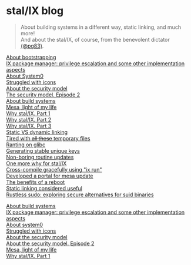 # stal/IX blog

> About building systems in a different way, static linking, and much more!<br>
> And about the stal/IX, of course, from the benevolent dictator [(@pg83)](https://github.com/pg83).

[About bootstrapping](blog/1_About_bootstrapping.md)<br>
[IX package manager: privilege escalation and some other implementation aspects](blog/2_IX_pm.md)<br>
[About System0](blog/3_System0.md)<br>
[Struggled with icons](blog/4_Icons.md)<br>
[About the security model](blog/5_Security_model.md)<br>
[The security model. Episode 2](blog/6_Security_model2.md)<br>
[About build systems](blog/7_Build_systems.md)<br>
[Mesa, light of my life](blog/8_Mesa.md)<br>
[Why stal/IX. Part 1](blog/9_Stalix1.md)<br>
[Why stal/IX. Part 2](blog/10_Stalix2.md)<br>
[Why stal/IX. Part 3](blog/Stalix3.md)<br>
[Static VS dynamic linking](blog/Linking.md)<br>
[Tired with ~~all these~~ temporary files](blog/Temporary_files.md)<br>
[Ranting on glibc](blog/Glibc.md)<br>
[Generating stable unique keys](blog/Unique_keys.md)<br>
[Non-boring routine updates](blog/Updates.md)<br>
[One more why for stal/IX](blog/Stalix4.md)<br>
[Сross-compile gracefully using "ix run"](blog/IXrun.md)<br>
[Developed a portal for mesa update](blog/Portal.md)<br>
[The benefits of a reboot](blog/Reboot.md)<br>
[Static linking considered useful](blog/Static.md)<br>
[Rustless sudo: exploring secure alternatives for suid binaries](blog/22_Rustless_sudo.md)<br>

[About build systems](Build_systems.html)<br>
[IX package manager: privilege escalation and some other implementation aspects](IX_package_manager.html)<br>
[About system0](About_system0.html)<br>
[Struggled with icons](Struggled_with_icons.html)<br>
[About the security model](Security_model.html)<br>
[About the security model. Episode 2](Security_model_2.html)<br>
[Mesa, light of my life](Mesa.html)<br>
[Why stal/IX. Part 1](Why_stalix_1.html)<br>

